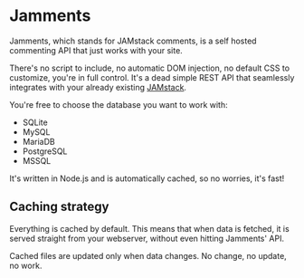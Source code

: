 # Jamments
Jamments, which stands for JAMstack comments, is a self hosted commenting API that just works with your site.

There's no script to include, no automatic DOM injection, no default CSS to customize, you're in full control. It's a dead simple REST API that seamlessly integrates with your already existing [JAMstack](https://jamstack.org/).

You're free to choose the database you want to work with:

* SQLite
* MySQL
* MariaDB
* PostgreSQL
* MSSQL

It's written in Node.js and is automatically cached, so no worries, it's fast!

## Caching strategy
Everything is cached by default. This means that when data is fetched, it is served straight from your webserver, without even hitting Jamments' API.

Cached files are updated only when data changes. No change, no update, no work.

